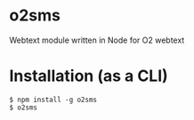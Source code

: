 o2sms
===
Webtext module written in Node for O2 webtext

Installation (as a CLI)
======================

    $ npm install -g o2sms
    $ o2sms

